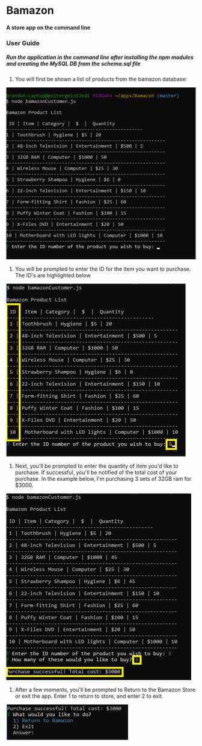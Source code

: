 # Bamazon
#### A store app on the command line

### User Guide

##### Run the application in the command line after installing the npm modules and creating the MySQL DB from the schema.sql file


1. You will first be shown a list of products from the bamazon database:

  ![First instruction](/images/1st_instruction.png)
  
1. You will be prompted to enter the  ID for the item you want to purchase. The ID's are highlighted below

  ![Second instruction](/images/2nd_instruction.png)
  
1. Next, you'll be prompted to enter the quantity of item you'd like to purchase. If successful, you'll be notified of the total cost of your purchase. In the example below, I'm purchasing 3 sets of 32GB ram for $3000.

  ![Third instruction](/images/3rd_instruction.png)
  
1. After a few moments, you'll be prompted to Return to the Bamazon Store or exit the app. Enter 1 to return to store, and enter 2 to exit.

  ![Fourth instruction](/images/4th_instruction.png)


